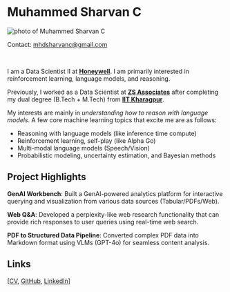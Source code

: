 # Muhammed Sharvan C

![photo of Muhammed Sharvan C](https://sharvanc.github.io/files/sharvan-nandi.jpg)

Contact:  [mhdsharvanc@gmail.com](mailto:mhdsharvanc@gmail.com)

<br>

I am a Data Scientist II at **[Honeywell](https://www.honeywell.com/in/en)**. I am primarily interested in reinforcement learning, language models, and reasoning.

Previously, I worked as a Data Scientist at **[ZS Associates](https://www.zs.com/india)** after completing my dual degree (B.Tech + M.Tech) from **[IIT Kharagpur](https://www.iitkgp.ac.in/)**.

My interests are mainly in  _understanding how to reason with language models_. A few core machine learning topics that excite me are as follows:

- Reasoning with language models (like inference time compute)
- Reinforcement learning, self-play (like Alpha Go)
- Multi-modal language models (Speech/Vision)
- Probabilistic modeling, uncertainty estimation, and Bayesian methods

## Project Highlights

**GenAI Workbench**: Built a GenAI-powered analytics platform for interactive querying and visualization from various data sources (Tabular/PDFs/Web).

**Web Q&A**: Developed a perplexity-like web research functionality that can provide rich responses to user queries using real-time web search.

**PDF to Structured Data Pipeline**: Converted complex PDF data into Markdown format using VLMs (GPT-4o) for seamless content analysis.

## Links
[[CV](https://sharvanc.github.io/files/CV.pdf),  [GitHub](https://github.com/sharvanc),  [LinkedIn](https://www.linkedin.com/in/sharvanc/)]
